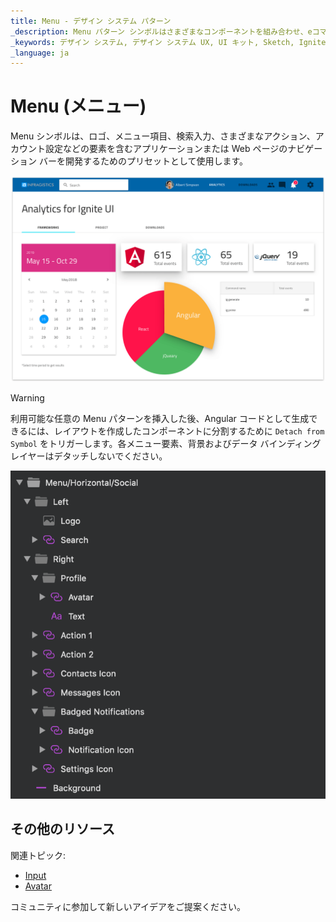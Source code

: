 ```yaml
---
title: Menu - デザイン システム パターン
_description: Menu パターン シンボルはさまざまなコンポーネントを組み合わせ、eコマース、アプリケーション、Web サイトなどのさまざまなシナリオでナビゲーション バーを表示します。
_keywords: デザイン システム, デザイン システム UX, UI キット, Sketch, Ignite UI for Angular, Sketch to Angular, Angular, Angular デザイン システム, Sketch から コードをエクスポート, Angular 用のデザイン キット, Sketch HTML, Sketch to HTML, Sketch UI キット
_language: ja
---
```


# Menu (メニュー)

Menu シンボルは、ロゴ、メニュー項目、検索入力、さまざまなアクション、アカウント設定などの要素を含むアプリケーションまたは Web ページのナビゲーション バーを開発するためのプリセットとして使用します。


<img class="responsive-img" src="../images/menu.png" srcset="../images/menu@2x.png 2x" />


> [!WARNING]
> 利用可能な任意の Menu パターンを挿入した後、Angular コードとして生成できるには、レイアウトを作成したコンポーネントに分割するために `Detach from Symbol` をトリガーします。各メニュー要素、背景およびデータ バインディング レイヤーはデタッチしないでください。

<img class="responsive-img" src="../images/menu_detach.png" />

## その他のリソース

関連トピック:

- [Input](../components/input.md)
- [Avatar](../components/avatar.md)
  <div class="divider--half"></div>

コミュニティに参加して新しいアイデアをご提案ください。


